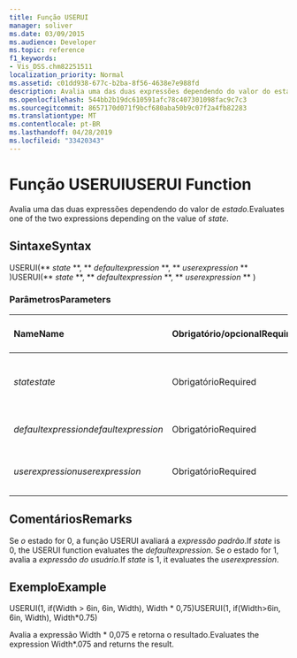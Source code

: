 ```yaml
---
title: Função USERUI
manager: soliver
ms.date: 03/09/2015
ms.audience: Developer
ms.topic: reference
f1_keywords:
- Vis_DSS.chm82251511
localization_priority: Normal
ms.assetid: c01dd938-677c-b2ba-8f56-4638e7e988fd
description: Avalia uma das duas expressões dependendo do valor do estado.
ms.openlocfilehash: 544bb2b19dc610591afc78c407301098fac9c7c3
ms.sourcegitcommit: 8657170d071f9bcf680aba50b9c07f2a4fb82283
ms.translationtype: MT
ms.contentlocale: pt-BR
ms.lasthandoff: 04/28/2019
ms.locfileid: "33420343"
---
```

# <a name="userui-function"></a><span data-ttu-id="40368-103">Função USERUI</span><span class="sxs-lookup"><span data-stu-id="40368-103">USERUI Function</span></span>

<span data-ttu-id="40368-104">Avalia uma das duas expressões dependendo do valor de _estado._</span><span class="sxs-lookup"><span data-stu-id="40368-104">Evaluates one of the two expressions depending on the value of  _state_.</span></span>
  
## <a name="syntax"></a><span data-ttu-id="40368-105">Sintaxe</span><span class="sxs-lookup"><span data-stu-id="40368-105">Syntax</span></span>

<span data-ttu-id="40368-106">USERUI(\*\* *state* \*\*, \*\* *defaultexpression* \*\*, \*\* *userexpression* \*\* )</span><span class="sxs-lookup"><span data-stu-id="40368-106">USERUI(\*\* *state* \*\*, \*\* *defaultexpression* \*\*, \*\* *userexpression* \*\* )</span></span> 
  
### <a name="parameters"></a><span data-ttu-id="40368-107">Parâmetros</span><span class="sxs-lookup"><span data-stu-id="40368-107">Parameters</span></span>

|<span data-ttu-id="40368-108">**Name**</span><span class="sxs-lookup"><span data-stu-id="40368-108">**Name**</span></span>|<span data-ttu-id="40368-109">**Obrigatório/opcional**</span><span class="sxs-lookup"><span data-stu-id="40368-109">**Required/Optional**</span></span>|<span data-ttu-id="40368-110">**Tipo de dados**</span><span class="sxs-lookup"><span data-stu-id="40368-110">**Data Type**</span></span>|<span data-ttu-id="40368-111">**Descrição**</span><span class="sxs-lookup"><span data-stu-id="40368-111">**Description**</span></span>|
|:-----|:-----|:-----|:-----|
| <span data-ttu-id="40368-112">_state_</span><span class="sxs-lookup"><span data-stu-id="40368-112">_state_</span></span> <br/> |<span data-ttu-id="40368-113">Obrigatório</span><span class="sxs-lookup"><span data-stu-id="40368-113">Required</span></span>  <br/> |<span data-ttu-id="40368-114">**Boolean**</span><span class="sxs-lookup"><span data-stu-id="40368-114">**Boolean**</span></span> <br/> |<span data-ttu-id="40368-115">Determina qual expressão deve ser avaliada.</span><span class="sxs-lookup"><span data-stu-id="40368-115">Determines which expression to evaluate.</span></span>  <br/> |
| <span data-ttu-id="40368-116">_defaultexpression_</span><span class="sxs-lookup"><span data-stu-id="40368-116">_defaultexpression_</span></span> <br/> |<span data-ttu-id="40368-117">Obrigatório</span><span class="sxs-lookup"><span data-stu-id="40368-117">Required</span></span>  <br/> |<span data-ttu-id="40368-118">**String**</span><span class="sxs-lookup"><span data-stu-id="40368-118">**String**</span></span> <br/> |<span data-ttu-id="40368-119">A expressão padrão.</span><span class="sxs-lookup"><span data-stu-id="40368-119">The default expression.</span></span>  <br/> |
| <span data-ttu-id="40368-120">_userexpression_</span><span class="sxs-lookup"><span data-stu-id="40368-120">_userexpression_</span></span> <br/> |<span data-ttu-id="40368-121">Obrigatório</span><span class="sxs-lookup"><span data-stu-id="40368-121">Required</span></span>  <br/> |<span data-ttu-id="40368-122">**String**</span><span class="sxs-lookup"><span data-stu-id="40368-122">**String**</span></span> <br/> |<span data-ttu-id="40368-123">Uma expressão fornecida pelo usuário.</span><span class="sxs-lookup"><span data-stu-id="40368-123">An expression supplied by the user.</span></span>  <br/> |
   
## <a name="remarks"></a><span data-ttu-id="40368-124">Comentários</span><span class="sxs-lookup"><span data-stu-id="40368-124">Remarks</span></span>

<span data-ttu-id="40368-125">Se  _o_ estado for 0, a função USERUI avaliará a  _expressão padrão_.</span><span class="sxs-lookup"><span data-stu-id="40368-125">If  _state_ is 0, the USERUI function evaluates the  _defaultexpression_.</span></span> <span data-ttu-id="40368-126">Se _o_ estado for 1, avalia a _expressão do usuário._</span><span class="sxs-lookup"><span data-stu-id="40368-126">If  _state_ is 1, it evaluates the  _userexpression_.</span></span>
  
## <a name="example"></a><span data-ttu-id="40368-127">Exemplo</span><span class="sxs-lookup"><span data-stu-id="40368-127">Example</span></span>

<span data-ttu-id="40368-128">USERUI(1, if(Width \> 6in, 6in, Width), Width \* 0,75)</span><span class="sxs-lookup"><span data-stu-id="40368-128">USERUI(1, if(Width\>6in, 6in, Width), Width\*0.75)</span></span> 
  
<span data-ttu-id="40368-129">Avalia a expressão Width \* 0,075 e retorna o resultado.</span><span class="sxs-lookup"><span data-stu-id="40368-129">Evaluates the expression Width\*.075 and returns the result.</span></span> 
  

